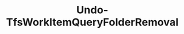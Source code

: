 ﻿---
title: Undo-TfsWorkItemQueryFolderRemoval
breadcrumbs: [ "WorkItem", "Query" ]
parent: "WorkItem.Query"
description: "Restores a deleted work item query folder. "
remarks: 
parameterSets: 
  "_All_": [ Collection, Folder, Project, Recursive, Scope, Server ] 
  "__AllParameterSets":  
    Folder: 
      type: "object"  
      position: "0"  
      required: true  
    Collection: 
      type: "object"  
    Project: 
      type: "object"  
    Recursive: 
      type: "SwitchParameter"  
    Scope: 
      type: "QueryItemScope"  
    Server: 
      type: "object" 
parameters: 
  - name: "Folder" 
    description: "Specifies one or more query folders to restore. Wildcards supported. " 
    required: true 
    globbing: false 
    pipelineInput: "true (ByValue)" 
    position: 0 
    type: "object" 
    aliases: [ Path ] 
  - name: "Path" 
    description: "Specifies one or more query folders to restore. Wildcards supported. This is an alias of the Folder parameter." 
    required: true 
    globbing: false 
    pipelineInput: "true (ByValue)" 
    position: 0 
    type: "object" 
    aliases: [ Path ] 
  - name: "Scope" 
    description: "Specifies the scope of the item to restore. Personal refers to the \"My Queries\" folder\", whereas Shared refers to the \"Shared Queries\" folder. When omitted defaults to \"Both\", effectively searching for items in both scopes. Possible values: Personal, Shared, Both" 
    globbing: false 
    type: "QueryItemScope" 
    defaultValue: "Both" 
  - name: "Recursive" 
    description: "Restores the specified query folder and all its descendants. When omitted, the specified folder is restored but not its contents (queries and/or sub-folders). " 
    globbing: false 
    type: "SwitchParameter" 
    defaultValue: "False" 
  - name: "Project" 
    description: "Specifies the name of the Team Project, its ID (a GUID), or a Microsoft.TeamFoundation.Core.WebApi.TeamProject object to connect to. When omitted, it defaults to the connection set by Connect-TfsTeamProject (if any). For more details, see the Get-TfsTeamProject cmdlet. " 
    globbing: false 
    type: "object" 
  - name: "Collection" 
    description: "Specifies the URL to the Team Project Collection or Azure DevOps Organization to connect to, a TfsTeamProjectCollection object (Windows PowerShell only), or a VssConnection object. You can also connect to an Azure DevOps Services organizations by simply providing its name instead of the full URL. For more details, see the Get-TfsTeamProjectCollection cmdlet. When omitted, it defaults to the connection set by Connect-TfsTeamProjectCollection (if any). " 
    globbing: false 
    type: "object" 
    aliases: [ Organization ] 
  - name: "Organization" 
    description: "Specifies the URL to the Team Project Collection or Azure DevOps Organization to connect to, a TfsTeamProjectCollection object (Windows PowerShell only), or a VssConnection object. You can also connect to an Azure DevOps Services organizations by simply providing its name instead of the full URL. For more details, see the Get-TfsTeamProjectCollection cmdlet. When omitted, it defaults to the connection set by Connect-TfsTeamProjectCollection (if any). This is an alias of the Collection parameter." 
    globbing: false 
    type: "object" 
    aliases: [ Organization ] 
  - name: "Server" 
    description: "Specifies the URL to the Team Foundation Server to connect to, a TfsConfigurationServer object (Windows PowerShell only), or a VssConnection object. When omitted, it defaults to the connection set by Connect-TfsConfiguration (if any). For more details, see the Get-TfsConfigurationServer cmdlet. " 
    globbing: false 
    type: "object"
inputs: 
  - type: "System.Object" 
    description: "Specifies one or more query folders to restore. Wildcards supported. "
outputs: 
  - type: "Microsoft.TeamFoundation.WorkItemTracking.WebApi.Models.QueryHierarchyItem" 
    description: 
notes: 
relatedLinks: 
  - text: "Online Version:" 
    uri: "https://tfscmdlets.dev/docs/cmdlets/WorkItem/Query/Undo-TfsWorkItemQueryFolderRemoval"
aliases: 
examples: 
---
